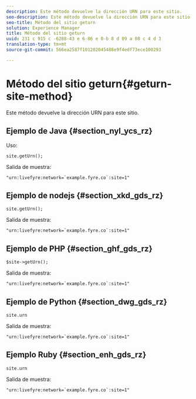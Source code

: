 ```yaml
---
description: Este método devuelve la dirección URN para este sitio.
seo-description: Este método devuelve la dirección URN para este sitio.
seo-title: Método del sitio geturn
solution: Experience Manager
title: Método del sitio geturn
uuid: 231 c 915 c -6288-43 e 6-86 e 0-b 8 d 09 a 08 c 4 d 3
translation-type: tm+mt
source-git-commit: 566ea2587f101202045488e9f4edf73ece100293

---
```



# Método del sitio geturn{#geturn-site-method}

Este método devuelve la dirección URN para este sitio.

## Ejemplo de Java {#section_nyl_ycs_rz}

Uso:

```
site.getUrn();
```

Salida de muestra:

```
"urn:livefyre:network=`example.fyre.co`:site=1" 
```

## Ejemplo de nodejs {#section_xkd_gds_rz}

```
site.getUrn(); 
```

Salida de muestra:

```
"urn:livefyre:network=`example.fyre.co`:site=1" 
```

## Ejemplo de PHP {#section_ghf_gds_rz}

```
$site->getUrn(); 
```

Salida de muestra:

```
"urn:livefyre:network=`example.fyre.co`:site=1" 
```

## Ejemplo de Python {#section_dwg_gds_rz}

```
site.urn 
```

Salida de muestra:

```
"urn:livefyre:network=`example.fyre.co`:site=1" 
```

## Ejemplo Ruby {#section_enh_gds_rz}

```
site.urn 
```

Salida de muestra:

```
"urn:livefyre:network=`example.fyre.co`:site=1"
```

